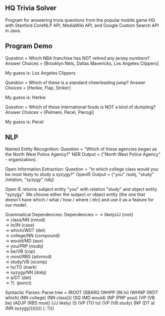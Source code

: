 ## HQ Trivia Solver
Program for answering trivia questions from the popular mobile game HQ with Stanford CoreNLP API, MediaWiki API, and Google Custom Search API in Java.

## Program Demo
Question = Which NBA franchise has NOT retired any jersey numbers?
Answer Choices = [Brooklyn Nets, Dallas Mavericks, Los Angeles Clippers]

My guess is: Los Angeles Clippers

Question = Which of these is a standard cheerleading jump?
Answer Choices = [Herkie, Flap, Striker]

My guess is: Herkie

Question = Which of these international foods is NOT a kind of dumpling?
Answer Choices = [Pelmeni, Pecel, Pierogi]

My guess is: Pecel

## NLP
Named Entity Recognition:
Question = "Which of these agencies began as the North West Police Agency?"
NER Output = {"North West Police Agency" - organization}.

Open Information Extraction:
Question = "In which college class would you be most likely to study a syzygy?"
OpenIE Output = {"you" /subj, "study" /relation, "syzygy" /obj}

Open IE returns subject entity "you" with relation "study" and object entity "syzygy". We choose either the subject or object entity (the one that doesn't have which / what / how / where / etc) and use it as a feature for our model.

Grammatical Dependencies:
Dependencies = -> likely/JJ (root)  
  -> class/NN (nmod)  
    -> In/IN (case)  
    -> which/WDT (det)  
    -> college/NN (compound)  
  -> would/MD (aux)  
  -> you/PRP (nsubj)  
  -> be/VB (cop)  
  -> most/RBS (advmod)  
  -> study/VB (xcomp)  
    -> to/TO (mark)  
    -> syzygy/NN (dobj)  
      -> a/DT (det)  
  -> ?/. (punct)  

Syntactic Parses:
Parse tree = (ROOT (SBARQ (WHPP (IN In) (WHNP (WDT which) (NN college) (NN class))) (SQ (MD would) (NP (PRP you)) (VP (VB be) (ADJP (RBS most) (JJ likely) (S (VP (TO to) (VP (VB study) (NP (DT a) (NN syzygy)))))))) (. ?)))

